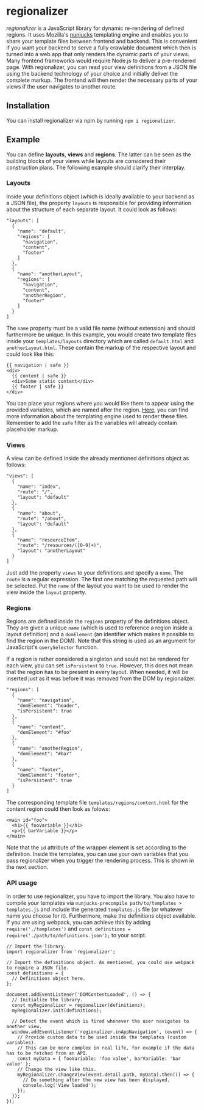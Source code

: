# regionalizer

*regionalizer* is a JavaScript library for dynamic re-rendering of defined regions. It uses Mozilla's [nunjucks](https://mozilla.github.io/nunjucks/) templating engine and enables you to share your template files between frontend and backend. This is convenient if you want your backend to serve a fully crawlable document which then is turned into a web app that only renders the dynamic parts of your views. Many frontend frameworks would require Node.js to deliver a pre-rendered page. With regionalizer, you can read your view definitions from a JSON file using the backend technology of your choice and initially deliver the complete markup. The frontend will then render the necessary parts of your views if the user navigates to another route.

## Installation

You can install regionalizer via npm by running `npm i regionalizer`.

## Example

You can define **layouts**, **views** and **regions**. The latter can be seen as the building blocks of your views while layouts are considered their construction plans. The following example should clarify their interplay.

### Layouts

Inside your definitions object (which is ideally available to your backend as a JSON file), the property `layouts` is responsible for providing information about the structure of each separate layout. It could look as follows:

```
"layouts": [
  {
    "name": "default",
    "regions": [
      "navigation",
      "content",
      "footer"
    ]
  },
  {
    "name": "anotherLayout",
    "regions": [
      "navigation",
      "content",
      "anotherRegion",
      "footer"
    ]
  }
]
```

The `name` property must be a valid file name (without extension) and should furthermore be unique. In this example, you would create two template files inside your `templates/layouts` directory which are called `default.html` and `anotherLayout.html`. These contain the markup of the respective layout and could look like this:

```
{{ navigation | safe }}
<div>
  {{ content | safe }}
  <div>Some static content</div>
  {{ footer | safe }}
</div>
```

You can place your regions where you would like them to appear using the provided variables, which are named after the region. [Here](https://mozilla.github.io/nunjucks/), you can find more information about the templating engine used to render these files. Remember to add the `safe` filter as the variables will already contain placeholder markup.

### Views

A view can be defined inside the already mentioned definitions object as follows:

```
"views": [
  {
    "name": "index",
    "route": "/",
    "layout": "default"
  },
  {
    "name": "about",
    "route": "/about",
    "layout": "default"
  },
  {
    "name": "resourceItem",
    "route": "/resources/([0-9]+)",
    "layout": "anotherLayout"
  }
]
```

Just add the property `views` to your definitions and specify a `name`. The `route` is a regular expression. The first one matching the requested path will be selected. Put the `name` of the layout you want to be used to render the view inside the `layout` property. 

### Regions

Regions are defined inside the `regions` property of the definitions object. They are given a unique `name` (which is used to reference a region inside a layout definition) and a `domElement` (an identifier which makes it possible to find the region in the DOM). Note that this string is used as an argument for JavaScript's `querySelector` function.

If a region is rather considered a singleton and sould not be rendered for each view, you can set `isPersistent` to `true`. However, this does not mean that the region has to be present in every layout. When needed, it will be inserted just as it was before it was removed from the DOM by regionalizer.

```
"regions": [
  {
    "name": "navigation",
    "domElement": "header",
    "isPersistent": true
  },
  {
    "name": "content",
    "domElement": "#foo"
  },
  {
    "name": "anotherRegion",
    "domElement": "#bar"
  },
  {
    "name": "footer",
    "domElement": "footer",
    "isPersistent": true
  }
]
```

The corresponding template file `templates/regions/content.html` for the content region could then look as folows:

```
<main id="foo">
  <h1>{{ fooVariable }}</h1>
  <p>{{ barVariable }}</p>
</main>
```

Note that the `id` attribute of the wrapper element is set according to the definition. Inside the templates, you can use your own variables that you pass regionalizer when you trigger the rendering process. This is shown in the next section.

### API usage

In order to use regionalizer, you have to import the library. You also have to compile your templates via `nunjucks-precompile path/to/templates > templates.js` and include the generated `templates.js` file (or whatever name you choose for it). Furthermore, make the definitions object available. If you are using webpack, you can achieve this by adding `require('./templates')` and `const definitions = require('./path/to/definitions.json');` to your script.

```
// Import the library.
import regionalizer from 'regionalizer';

// Import the definitions object. As mentioned, you could use webpack to require a JSON file.
const definitions = {
  // Definitions object here.
};

document.addEventListener('DOMContentLoaded', () => {
  // Initialize the library.
  const myRegionalizer = regionalizer(definitions);
  myRegionalizer.init(definitions);

  // Detect the event which is fired whenever the user navigates to another view.
  window.addEventListener('regionalizer.inAppNavigation', (event) => {
    // Provide custom data to be used inside the templates (custom variables).
    // This can be more complex in real life, for example if the data has to be fetched from an API.
    const myData = { fooVariable: 'foo value', barVariable: 'bar value' };
    // Change the view like this.
    myRegionalizer.changeView(event.detail.path, myData).then(() => {
      // Do something after the new view has been displayed.
      console.log('View loaded');
    });
  });
});
```
